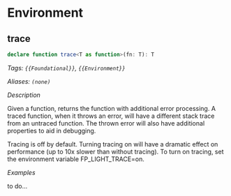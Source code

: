 # Environment

## trace

```typescript
declare function trace<T as function>(fn: T): T
```

_Tags: `{{Foundational}}`, `{{Environment}}`_

_Aliases: `(none)`_

_Description_

Given a function, returns the function with additional error processing. A
traced function, when it throws an error, will have a different stack trace
from an untraced function. The thrown error will also have additional
properties to aid in debugging.

Tracing is off by default. Turning tracing on will have a dramatic effect on
performance (up to 10x slower than without tracing). To turn on tracing, set
the environment variable FP_LIGHT_TRACE=on.

_Examples_

to do...
